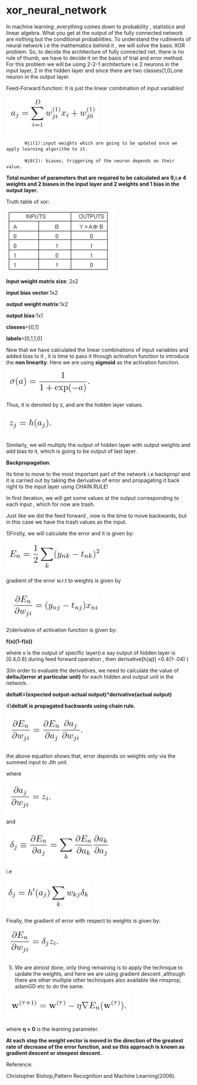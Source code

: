 # xor_neural_network



In machine learning ,everything comes down to probability , statistics  and linear algebra. What you get at the output of the fully connected network are nothing but the conditional probabilities.
To understand the rudiments of neural network i.e the mathematics behind it , we will solve the basic XOR problem. 
So, to decide the architecture of fully connected net. there is no rule of thumb, we have to decide it on the basis of trial  and error method. For this problem we will  be using 2-2-1 architecture i.e 2 neurons in the input layer, 2 in the hidden layer and since there are two classes(1,0),one neuron in the output layer.

Feed-Forward function:
It is just the linear combination of input variables!

![Image of feed](https://github.com/MohitK22/xor_neural_network/blob/master/img/feed.JPG)
       
           Wji(1):input weights which are going to be updated once we apply learning algorithm to it.
            
           Wj0(1): biases, triggering of the neuron depends on their value.
__Total number of parameters that are required to be calculated are 9,i.e 4 weights and 2 biases in the input layer and 2 weights and 1 bias in the output layer.__

Truth table of xor:

![Image of feed](https://github.com/MohitK22/xor_neural_network/blob/master/img/xor.png)
 
__Input weight matrix size__: 2x2

__input bias vector__:1x2

__output weight matrix__:1x2

__output bias__:1x1

__classes__=[0,1]

__labels__=[0,1,1,0]

Now that we have calculated the linear combinations of input variables and added bias to it , it is time to pass it through activation function to introduce the __non linearity__. Here we are using __sigmoid__ as the activation function.

![Image of feed](https://github.com/MohitK22/xor_neural_network/blob/master/img/sigmoid.JPG)

Thus, it is denoted by z, and are the hidden layer values.

![Image of feed](https://github.com/MohitK22/xor_neural_network/blob/master/img/z.JPG)
 
Similarly, we will multiply the output of hidden layer  with output weights and add bias to it, which is going to be output of last layer.  

__Backpropagation__:

Its time to move to the most important part of the network i.e backprop! and it is carried out by taking the derivative of error and propagating it back right to the input layer using CHAIN RULE!

In first iteration, we will get some values at the output corresponding to each input , which for now are trash.

Just like we did the feed forward , now is the time to move backwards, but in this case we have the trash values as the input.

1)Firstly, we will calculate the error and it is given by: 

![Image of feed](https://github.com/MohitK22/xor_neural_network/blob/master/img/error.JPG)

gradient of the error w.r.t to weights is given  by

![Image of feed](https://github.com/MohitK22/xor_neural_network/blob/master/img/errorgradient.JPG)
 
2)derivative of activation function is given by:

__f(x)(1-f(x))__

where x is the output of specific layer(i.e say output of hidden layer is [0.4,0.8] during feed forward operation , then derivative[h(aj)] =0.4(1-.04) )

3)In order to evaluate the derivatives, we need to calculate the value of __deltaJ(error at particular unit)__ for each hidden and output unit in the network.

__deltaK=(expected output-actual output)*derivative(actual output)__

4)__deltaK is propagated backwards using chain rule.__

![Image of feed](https://github.com/MohitK22/xor_neural_network/blob/master/img/chain.JPG)
 
the above equation shows that, error depends on weights only via the summed input to Jth unit.

where

![Image of feed](https://github.com/MohitK22/xor_neural_network/blob/master/img/daj.JPG)
  
and

![Image of feed](https://github.com/MohitK22/xor_neural_network/blob/master/img/chain1.JPG)
 
i.e

![Image of feed](https://github.com/MohitK22/xor_neural_network/blob/master/img/deltaJ.JPG)
 
Finally, the gradient of error with respect to weights is given by:

![Image of feed](https://github.com/MohitK22/xor_neural_network/blob/master/img/den.JPG)
 
 
5) We are almost done, only thing remaining is to apply the technique to update the weights, and here we are using gradient descent ,although there are other multiple other techniques also available like rmsprop, adamGD etc to do the same.

![Image of gradient](https://github.com/MohitK22/xor_neural_network/blob/master/img/gradient.JPG)
 
where __η > 0__ is the learning parameter.

__At each step the weight vector is moved in the direction of the greatest rate of decrease of the error function, and so this approach is known as gradient descent or steepest descent.__

Reference:

Christopher Bishop,Pattern Recognition and Machine Learning(2006).

